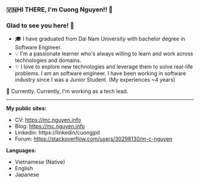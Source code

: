 ### 🇻🇳HI THERE, I'm Cuong Nguyen!! 👋
### Glad to see you here! 🤩 &nbsp;



- 🎓 I have graduated from Dai Nam University with bachelor degree in Software Engineer.
- 💡 I'm a passionate learner who's always willing to learn and work across technologies and domains.
- ✨ I love to explore new technologies and leverage them to solve real-life problems.
I am an software engineer. I have been working in software industry since I was a Junior Student. (My experiences ~4 years)

🔭 Currently. Currently, I'm working as a tech lead.
<hr>

**My public sites:**
- CV: https://mc.nguyen.info
- Blog: https://mc.nguyen.info
- Linkedin: https://linkedin/cuongjpit
- Forum: https://stackoverflow.com/users/30298130/m-c-nguyen

**Languages:**
- Vietnamese (Native)
- English
- Japanese
